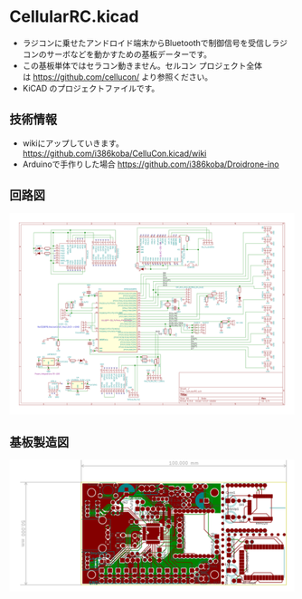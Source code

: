 # CellularRC.kicad
* ラジコンに乗せたアンドロイド端末からBluetoothで制御信号を受信しラジコンのサーボなどを動かすための基板データーです。
* この基板単体ではセラコン動きません。セルコン プロジェクト全体は https://github.com/cellucon/ より参照ください。
* KiCAD のプロジェクトファイルです。

## 技術情報
* wikiにアップしていきます。　https://github.com/i386koba/CelluCon.kicad/wiki
* Arduinoで手作りした場合 https://github.com/i386koba/Droidrone-ino

## 回路図 
![image](https://github.com/i386koba/CelluCon.kicad/blob/master/CellularRC.sch.svg)

## 基板製造図
![image](https://github.com/i386koba/CelluCon.kicad/blob/master/CellularRC-brd.svg)
